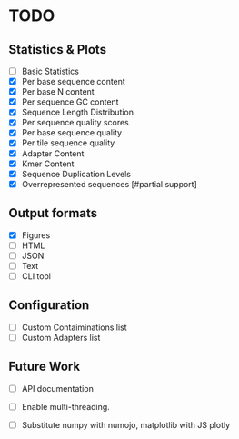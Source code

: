 # TODO

## Statistics & Plots

- [ ] Basic Statistics
- [x] Per base sequence content
- [x] Per base N content
- [x] Per sequence GC content
- [x] Sequence Length Distribution
- [x] Per sequence quality scores
- [x] Per base sequence quality
- [x] Per tile sequence quality
- [x] Adapter Content
- [x] Kmer Content
- [x] Sequence Duplication Levels
- [x] Overrepresented sequences [#partial support]

## Output formats

- [x] Figures
- [ ] HTML
- [ ] JSON
- [ ] Text
- [ ] CLI tool

## Configuration

- [ ] Custom Contaiminations list
- [ ] Custom Adapters list

## Future Work

- [ ] API documentation
- [ ] Enable multi-threading.
- [ ] Substitute numpy with numojo, matplotlib with JS plotly
  